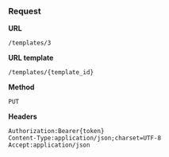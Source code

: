 ### Request

**URL**

`/templates/3`

**URL template**

`/templates/{template_id}`

**Method**

`PUT`

**Headers**

`Authorization:Bearer{token}`  
`Content-Type:application/json;charset=UTF-8`  
`Accept:application/json`  
